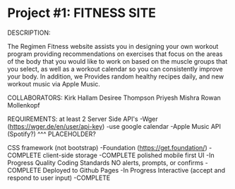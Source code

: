 # Project #1: FITNESS SITE
DESCRIPTION: 

The Regimen Fitness website assists you in designing your own workout program providing recommendations on exercises that focus on the areas of the body that you would like to work on based on the muscle groups that you select, as well as a workout calendar so you can consistently improve your body. In addition, we Provides random healthy recipes daily, and new workout music via Apple Music.

COLLABORATORS:
Kirk Hallam
Desiree Thompson
Priyesh Mishra
Rowan Mollenkopf

REQUIREMENTS:
at least 2 Server Side API's
    -Wger (https://wger.de/en/user/api-key)
        -use google calendar
    -Apple Music API (Spotify?)
^^^ PLACEHOLDER?

CSS framework (not bootstrap)
    -Foundation (https://get.foundation/)
    -COMPLETE
client-side storage
    -COMPLETE
polished mobile first UI
    -In Progress
Quality Coding Standards
NO alerts, prompts, or confirms
    -COMPLETE
Deployed to Github Pages
    -In Progress
Interactive (accept and respond to user input)
    -COMPLETE
